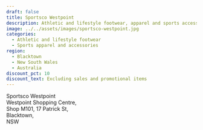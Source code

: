 ```yaml
---
draft: false
title: Sportsco Westpoint
description: Athletic and lifestyle footwear, apparel and sports accessories
image: ../../assets/images/sportsco-westpoint.jpg
categories:
  - Athletic and lifestyle footwear
  - Sports apparel and accessories
region:
  - Blacktown
  - New South Wales
  - Australia
discount_pct: 10
discount_text: Excluding sales and promotional items
---
```

Sportsco Westpoint\
Westpoint Shopping Centre, \
Shop M101, 17 Patrick St, \
Blacktown, \
NSW
